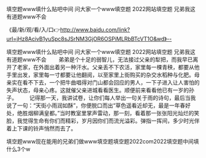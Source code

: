 填空题www填什么贴吧中间
问大家一个www填空题
2022网站填空题
兄弟我这有道题www不会


《最/新/观/看/入/口👉http://www.baidu.com/link?url=jHz8AcivB1yuSpc8sJSrNM3GjOR6OSPiMLRbBTcVT1O&wd》--

填空题www填什么贴吧中间
问大家一个www填空题
2022网站填空题
兄弟我这有道题www不会
　　弟弟是个十足的弱智儿，无法接过父亲的犁把，而我早已离开了老家，在外面出着另一种汗水。父亲丢不下农活，家里每一棵青秧，都要从他手里出发，家里每一寸都要让他翻阅，以至家里上街购买的杂交水稻种与化肥。母亲实在看不下去，一个把牛曲唱得对门山都会回应的男人，一下子进入让人害怕的失声状态，母亲心疼。这就催父亲进城看看医生。顺便前来看看他已有一岁的孙子。
　　记得那一天，我讲试卷，让你们每人举出一句关于雨的诗句，最后当我说了一句：“天街小雨润如酥”，你便脱口而出“草色遥看近却无，最是一年春好处，绝胜烟柳满皇都。”当时教室里掌声雷动，那一刻，看着那一张张阳光灿烂的笑脸，我觉得生命有你们而精彩，岁月因你们而流光溢彩。弹指一挥间，多少时光伴着上下课的铃声悄然而去了。





填空题www现在能用的兄弟们做www填空题填空题2022com2022填空题中间填什么3个w
